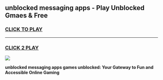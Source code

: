 
## unblocked messaging apps - Play Unblocked Gmaes & Free
<h3>
<a href="https://news.freeplayer.one?title=unblocked_messaging_apps&ref=23F">CLICK TO PLAY</a></h3>
<hr>

<h3>
<a href="https://news.freeplayer.one?title=unblocked_messaging_apps&ref=23F">CLICK 2 PLAY</a>
  
</h3>

<a href="https://news.freeplayer.one?title=unblocked_messaging_apps&ref=23F/"><img src="https://clearcache.store/games.png"></a>


**unblocked messaging apps games unblocked: Your Gateway to Fun and Accessible Online Gaming**
